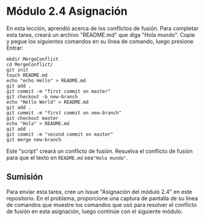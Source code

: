 # Módulo 2.4 Asignación

En esta lección, aprendió acerca de los conflictos de fusión. Para completar esta tarea, creará un archivo "README.md" que diga "Hola mundo". Copie y pegue los siguientes comandos en su línea de comando, luego presione Entrar:

```
mkdir MergeConflict
cd MergeConflict/
git init
touch README.md
echo "echo Hello" > README.md
git add .
git commit -m "first commit on master"
git checkout -b new-branch
echo "Hello World" > README.md
git add .
git commit -m "first commit on new-branch"
git checkout master
echo "Hola" > README.md
git add .
git commit -m "second commit on master"
git merge new-branch
```

Este "script" creará un conflicto de fusión. Resuelva el conflicto de fusión para que el texto en `README.md` sea` "Hola mundo" `.

## Sumisión
Para enviar esta tarea, cree un Issue "Asignación del módulo 2.4" en este repositorio. En el problema, proporcione una captura de pantalla de su línea de comandos que muestre los comandos que usó para resolver el conflicto de fusión en esta asignación, luego continúe con el siguiente módulo.
